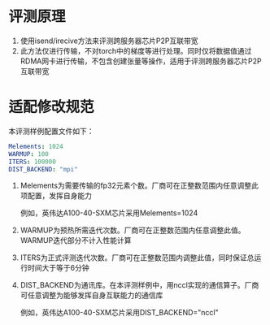 # 评测原理

1. 使用isend/irecive方法来评测跨服务器芯片P2P互联带宽
2. 此方法仅进行传输，不对torch中的梯度等进行处理。同时仅将数据值通过RDMA网卡进行传输，不包含创建张量等操作，适用于评测跨服务器芯片P2P互联带宽

# 适配修改规范

本评测样例配置文件如下：

```yaml
Melements: 1024
WARMUP: 100
ITERS: 100000
DIST_BACKEND: "mpi"
```

1. Melements为需要传输的fp32元素个数。厂商可在正整数范围内任意调整此项配置，发挥自身能力

   例如，英伟达A100-40-SXM芯片采用Melements=1024

2. WARMUP为预热所需迭代次数。厂商可在正整数范围内任意调整此值。WARMUP迭代部分不计入性能计算

3. ITERS为正式评测迭代次数。厂商可在正整数范围内调整此值，同时保证总运行时间大于等于6分钟

4. DIST_BACKEND为通讯库。在本评测样例中，用nccl实现的通信算子。厂商可任意调整为能够发挥自身互联能力的通信库

   例如，英伟达A100-40-SXM芯片采用DIST_BACKEND="nccl"
